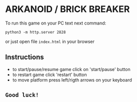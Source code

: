 # ARKANOID / BRICK BREAKER

To run this game on your PC text next command:

```
python3 -m http.server 2828
```

or just open file ```index.html``` in your browser

## Instructions

- to start/pause/resume game click on 'start/pause' button
- to restart game click 'restart' button
- to move platform press left/rigth arrows on your keyboard

## ```Good luck!```